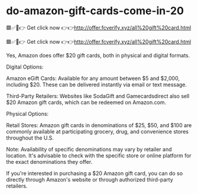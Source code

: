# do-amazon-gift-cards-come-in-20

🟩✅💚👉 Get click now 👉👉http://offer.fcverify.xyz/all%20gift%20card.html

🟩✅💚👉 Get click now 👉👉http://offer.fcverify.xyz/all%20gift%20card.html


Yes, Amazon does offer $20 gift cards, both in physical and digital formats. 

Digital Options:

Amazon eGift Cards: Available for any amount between $5 and $2,000, including $20.  These can be delivered instantly via email or text message.  

Third-Party Retailers: Websites like SodaGift and Gamecardsdirect also sell $20 Amazon gift cards, which can be redeemed on Amazon.com.  


Physical Options:

Retail Stores: Amazon gift cards in denominations of $25, $50, and $100 are commonly available at participating grocery, drug, and convenience stores throughout the U.S.  


Note: Availability of specific denominations may vary by retailer and location.  It's advisable to check with the specific store or online platform for the exact denominations they offer. 

If you're interested in purchasing a $20 Amazon gift card, you can do so directly through Amazon's website or through authorized third-party retailers.

